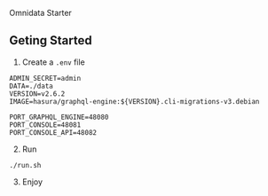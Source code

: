 Omnidata Starter

## Geting Started

1. Create a `.env` file

```
ADMIN_SECRET=admin
DATA=./data
VERSION=v2.6.2
IMAGE=hasura/graphql-engine:${VERSION}.cli-migrations-v3.debian

PORT_GRAPHQL_ENGINE=48080
PORT_CONSOLE=48081
PORT_CONSOLE_API=48082
```

2. Run

```
./run.sh
```

3. Enjoy